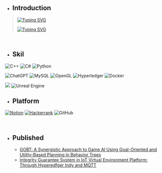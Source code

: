 

+ ## Introduction 
 > [![Typing SVG](https://readme-typing-svg.demolab.com?font=Times+New+Roman&pause=5000&color=9D9F9D&random=false&width=450&height=30&lines=Department+of+Game+Engineering)](https://git.io/typing-svg)
>
> [![Typing SVG](https://readme-typing-svg.demolab.com?font=Times+New+Roman&pause=5000&color=9D9F9D&random=false&width=450&height=30&lines=Interest%3A+Game+AI%2C+Generative+AI%2C+VR%2C+BlockChain)](https://git.io/typing-svg)




<br/>

+ ## Skil


![C++](https://img.shields.io/badge/c++-%23000000.svg?style=for-the-badge&logo=c%2B%2B&logoColor=blue)
![C#](https://img.shields.io/badge/c%23-%23000000.svg?style=for-the-badge&logo=c-sharp&logoColor=white)
![Python](https://img.shields.io/badge/python-%23000000?style=for-the-badge&logo=python&logoColor=ffdd54)

![ChatGPT](https://img.shields.io/badge/chatGPT-%23000000?style=for-the-badge&logo=openai&logoColor=green)
![MySQL](https://img.shields.io/badge/mysql-%23000000.svg?style=for-the-badge&logo=mysql&logoColor=blue)
![OpenGL](https://img.shields.io/badge/OpenGL-%23000000.svg?style=for-the-badge&logo=opengl)
![Hyperledger](https://img.shields.io/badge/hyperledger-%23000000?style=for-the-badge&logo=hyperledger&logoColor=white)
![Docker](https://img.shields.io/badge/docker-%23000000.svg?style=for-the-badge&logo=docker&logoColor=white)

<img src="https://img.shields.io/badge/Unity -000000?style=for-the-badge&logo=Unity #&logoColor=000000"/></a>
![Unreal Engine](https://img.shields.io/badge/unrealengine-%23000000.svg?style=for-the-badge&logo=unrealengine&logoColor=white) 




+ ## Platform


[![Notion](https://img.shields.io/badge/Notion-%23000000.svg?style=for-the-badge&logo=notion&logoColor=white)]((https://hyss.notion.site/Yoosung-Library-df9b2433b8be4b72858ab7764632862f?pvs=4))
[![Hackerrank](https://img.shields.io/badge/-Hackerrank-2EC866?style=for-the-badge&logo=HackerRank&logoColor=white)](https://www.hackerrank.com/profile/yoosung5508)
![GitHub](https://img.shields.io/badge/github-%23121011.svg?style=for-the-badge&logo=github&logoColor=white)



<br/>

+ ## Published
  - [GOBT: A Synergistic Approach to Game AI Using Goal-Oriented and Utility-Based Planning in Behavior Trees](https://www.jmis.org/archive/view_article?pid=jmis-10-4-321)
  - [Integrity Guarantee System in IoT Virtual Environment Platform: Through Hyperedfger Indy and MQTT](https://kism.or.kr/file/memoir/13_4_8.pdf)
 













